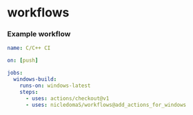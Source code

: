 # workflows

### Example workflow
```yaml
name: C/C++ CI

on: [push]

jobs:
  windows-build:
    runs-on: windows-latest
    steps:
      - uses: actions/checkout@v1
      - uses: nicledomaS/workflows@add_actions_for_windows
```
